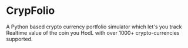# CrypFolio
A Python based crypto currency portfolio simulator which let's you track Realtime value of the coin you HodL with over 1000+ crypto-currencies supported. 
